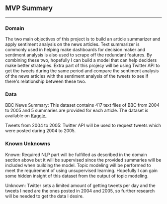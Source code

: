 ## MVP Summary
-----------

### Domain

The two main objectives of this project is to build an article summarizer and apply sentiment analysis on the news articles. Text summarizer is commonly used in helping make dashboards for decision maker and sentiment analysis is also used to scrape off the redundant features. By combining these two, hopefully I can build a model that can help deciders make better strategies. Extra part of this projecy will be using Twitter API to get the tweets during the same period and compare the sentiment analysis of the news articles with the sentiment analysis of the tweets to see if there's relationship between these two.

### Data

BBC News Summary: This dataset contains 417 text files of BBC from 2004 to 2005 and 5 summaries are provided for each article. The dataset is available on [Kaggle.](https://www.kaggle.com/pariza/bbc-news-summary#BBC%20News%20Summary.rar)

Tweets from 2004 to 2005: Twitter API will be used to request tweets which were posted during 2004 to 2005.

### Known Unknowns

Known: Required NLP part will be fulfilled as described in the domain section above but it will be supervised since the provided summaries will be included when building the model. Topic modeling will be performed to meet the requirement of using unsupervised learning. Hopefully I can gain some hidden insight of this dataset from the output of topic modeling.

Unknown: Twitter sets a limited amount of getting tweets per day and the tweets I need are the ones posted in 2004 and 2005, so further research will be needed to get the data I desire.
